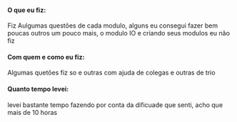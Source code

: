 #### O que eu fiz:

Fiz Aulgumas questões de cada modulo, alguns eu consegui fazer bem poucas outros um pouco mais, o modulo IO e criando seus modulos eu não fiz

#### Com quem e como eu fiz:

Algumas quetões fiz so e outras com ajuda de colegas e outras de trio

#### Quanto tempo levei:

levei bastante tempo fazendo por conta da dificuade que senti, acho que mais de 10 horas
